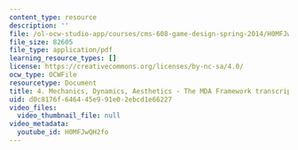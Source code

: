 ```yaml
---
content_type: resource
description: ''
file: /ol-ocw-studio-app/courses/cms-608-game-design-spring-2014/H0MFJwQH2fo_transcript.pdf
file_size: 82605
file_type: application/pdf
learning_resource_types: []
license: https://creativecommons.org/licenses/by-nc-sa/4.0/
ocw_type: OCWFile
resourcetype: Document
title: 4. Mechanics, Dynamics, Aesthetics - The MDA Framework transcript
uid: d0c8176f-6464-45e9-91e0-2ebcd1e66227
video_files:
  video_thumbnail_file: null
video_metadata:
  youtube_id: H0MFJwQH2fo
---
```

